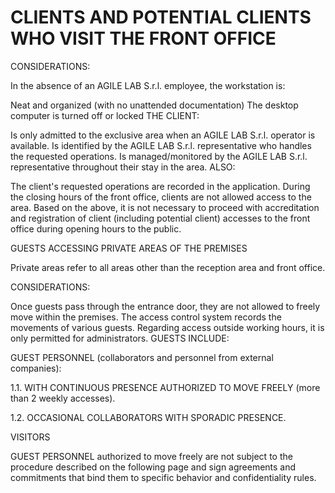 # CLIENTS AND POTENTIAL CLIENTS WHO VISIT THE FRONT OFFICE

CONSIDERATIONS:

In the absence of an AGILE LAB S.r.l. employee, the workstation is:

Neat and organized (with no unattended documentation)
The desktop computer is turned off or locked
THE CLIENT:

Is only admitted to the exclusive area when an AGILE LAB S.r.l. operator is available.
Is identified by the AGILE LAB S.r.l. representative who handles the requested operations.
Is managed/monitored by the AGILE LAB S.r.l. representative throughout their stay in the area.
ALSO:

The client's requested operations are recorded in the application.
During the closing hours of the front office, clients are not allowed access to the area.
Based on the above, it is not necessary to proceed with accreditation and registration of client (including potential client) accesses to the front office during opening hours to the public.

GUESTS ACCESSING PRIVATE AREAS OF THE PREMISES

Private areas refer to all areas other than the reception area and front office.

CONSIDERATIONS:

Once guests pass through the entrance door, they are not allowed to freely move within the premises.
The access control system records the movements of various guests.
Regarding access outside working hours, it is only permitted for administrators.
GUESTS INCLUDE:

GUEST PERSONNEL (collaborators and personnel from external companies):

1.1. WITH CONTINUOUS PRESENCE AUTHORIZED TO MOVE FREELY (more than 2 weekly accesses).

1.2. OCCASIONAL COLLABORATORS WITH SPORADIC PRESENCE.

VISITORS

GUEST PERSONNEL authorized to move freely are not subject to the procedure described on the following page and sign agreements and commitments that bind them to specific behavior and confidentiality rules.